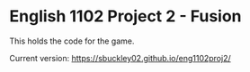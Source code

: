 # English 1102 Project 2 - Fusion
This holds the code for the game.

Current version: https://sbuckley02.github.io/eng1102proj2/
